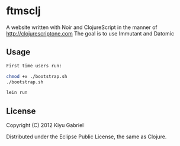 # ftmsclj

A website written with Noir and ClojureScript in the manner of http://clojurescriptone.com
The goal is to use Immutant and Datomic

## Usage

```bash
First time users run:

chmod +x ./bootstrap.sh
./bootstrap.sh

lein run
```

## License

Copyright (C) 2012 Kiyu Gabriel

Distributed under the Eclipse Public License, the same as Clojure.


